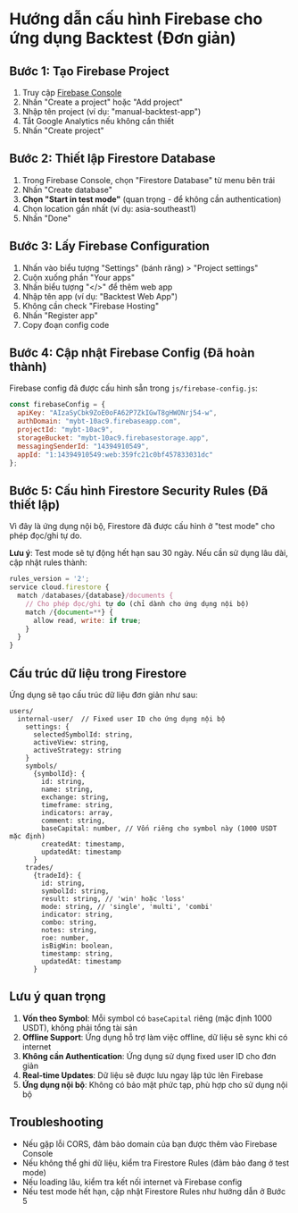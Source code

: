 # Hướng dẫn cấu hình Firebase cho ứng dụng Backtest (Đơn giản)

## Bước 1: Tạo Firebase Project

1. Truy cập [Firebase Console](https://console.firebase.google.com/)
2. Nhấn "Create a project" hoặc "Add project"
3. Nhập tên project (ví dụ: "manual-backtest-app")
4. Tắt Google Analytics nếu không cần thiết
5. Nhấn "Create project"

## Bước 2: Thiết lập Firestore Database

1. Trong Firebase Console, chọn "Firestore Database" từ menu bên trái
2. Nhấn "Create database"
3. **Chọn "Start in test mode"** (quan trọng - để không cần authentication)
4. Chọn location gần nhất (ví dụ: asia-southeast1)
5. Nhấn "Done"

## Bước 3: Lấy Firebase Configuration

1. Nhấn vào biểu tượng "Settings" (bánh răng) > "Project settings"
2. Cuộn xuống phần "Your apps"
3. Nhấn biểu tượng "</>" để thêm web app
4. Nhập tên app (ví dụ: "Backtest Web App")
5. Không cần check "Firebase Hosting"
6. Nhấn "Register app"
7. Copy đoạn config code

## Bước 4: Cập nhật Firebase Config (Đã hoàn thành)

Firebase config đã được cấu hình sẵn trong `js/firebase-config.js`:

```javascript
const firebaseConfig = {
  apiKey: "AIzaSyCbk9ZoE0oFA62P7ZkIGwT8gHWONrj54-w",
  authDomain: "mybt-10ac9.firebaseapp.com",
  projectId: "mybt-10ac9",
  storageBucket: "mybt-10ac9.firebasestorage.app",
  messagingSenderId: "14394910549",
  appId: "1:14394910549:web:359fc21c0bf457833031dc"
};
```

## Bước 5: Cấu hình Firestore Security Rules (Đã thiết lập)

Vì đây là ứng dụng nội bộ, Firestore đã được cấu hình ở "test mode" cho phép đọc/ghi tự do. 

**Lưu ý**: Test mode sẽ tự động hết hạn sau 30 ngày. Nếu cần sử dụng lâu dài, cập nhật rules thành:

```javascript
rules_version = '2';
service cloud.firestore {
  match /databases/{database}/documents {
    // Cho phép đọc/ghi tự do (chỉ dành cho ứng dụng nội bộ)
    match /{document=**} {
      allow read, write: if true;
    }
  }
}
```

## Cấu trúc dữ liệu trong Firestore

Ứng dụng sẽ tạo cấu trúc dữ liệu đơn giản như sau:

```
users/
  internal-user/  // Fixed user ID cho ứng dụng nội bộ
    settings: {
      selectedSymbolId: string,
      activeView: string,
      activeStrategy: string
    }
    symbols/
      {symbolId}: {
        id: string,
        name: string,
        exchange: string,
        timeframe: string,
        indicators: array,
        comment: string,
        baseCapital: number, // Vốn riêng cho symbol này (1000 USDT mặc định)
        createdAt: timestamp,
        updatedAt: timestamp
      }
    trades/
      {tradeId}: {
        id: string,
        symbolId: string,
        result: string, // 'win' hoặc 'loss'
        mode: string, // 'single', 'multi', 'combi'
        indicator: string,
        combo: string,
        notes: string,
        roe: number,
        isBigWin: boolean,
        timestamp: string,
        updatedAt: timestamp
      }
```

## Lưu ý quan trọng

1. **Vốn theo Symbol**: Mỗi symbol có `baseCapital` riêng (mặc định 1000 USDT), không phải tổng tài sản
2. **Offline Support**: Ứng dụng hỗ trợ làm việc offline, dữ liệu sẽ sync khi có internet
3. **Không cần Authentication**: Ứng dụng sử dụng fixed user ID cho đơn giản
4. **Real-time Updates**: Dữ liệu sẽ được lưu ngay lập tức lên Firebase
5. **Ứng dụng nội bộ**: Không có bảo mật phức tạp, phù hợp cho sử dụng nội bộ

## Troubleshooting

- Nếu gặp lỗi CORS, đảm bảo domain của bạn được thêm vào Firebase Console
- Nếu không thể ghi dữ liệu, kiểm tra Firestore Rules (đảm bảo đang ở test mode)
- Nếu loading lâu, kiểm tra kết nối internet và Firebase config
- Nếu test mode hết hạn, cập nhật Firestore Rules như hướng dẫn ở Bước 5